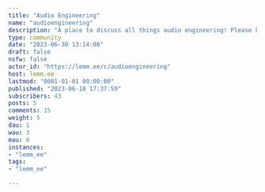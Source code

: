 ```yaml
---
title: "Audio Engineering" 
name: "audioengineering"
description: "A place to discuss all things audio engineering! Please keep discussion civil and professional."
type: community
date: "2023-06-30 13:14:00"
draft: false
nsfw: false
actor_id: "https://lemm.ee/c/audioengineering"
host: lemm.ee
lastmod: "0001-01-01 00:00:00"
published: "2023-06-18 17:37:59"
subscribers: 43
posts: 5
comments: 15
weight: 5
dau: 1
wau: 3
mau: 8
instances:
- "lemm_ee"
tags: 
- "lemm_ee"

---
```

